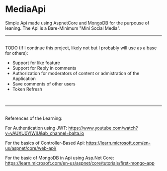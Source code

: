 # MediaApi
Simple Api made using AspnetCore and MongoDB for the purpouse of leaning. The Api is a Bare-Minimum "Mini Social Media".
<br><hr><br>TODO (If I continue this project, likely not but I probably will use as a base for others):
<ul>
<li> Support for like feature</li>
<li> Support for Reply in comments</li>
<li> Authorization for moderators of content or admistration of the Application</li>
<li> Save comments of other users</li>
<li> Token Refresh</li>
</ul>
<br><hr><br>
References of the Learning:

For Authentication using JWT:
https://www.youtube.com/watch?v=vAUXU0YIWlU&ab_channel=balta.io

For the basics of Controller-Based Api:
https://learn.microsoft.com/en-us/aspnet/core/web-api/

For the basic of MongoDB in Api using Asp.Net Core:
https://learn.microsoft.com/en-us/aspnet/core/tutorials/first-mongo-app
